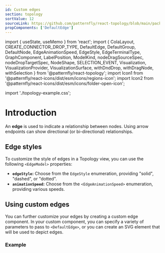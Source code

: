 ```yaml
---
id: Custom edges
section: topology
sortValue: 12
sourceLink: https://github.com/patternfly/react-topology/blob/main/packages/module/patternfly-docs/content/examples/TopologyCustomEdgesDemo.tsx
propComponents: ['DefaultEdge']
---
```


import { useState, useMemo } from 'react';
import {
  ColaLayout,
  CREATE_CONNECTOR_DROP_TYPE,
  DefaultEdge,
  DefaultGroup,
  DefaultNode,
  EdgeAnimationSpeed,
  EdgeStyle,
  EdgeTerminalType,
  GraphComponent,
  LabelPosition,
  ModelKind,
  nodeDragSourceSpec,
  nodeDropTargetSpec,
  NodeShape,
  SELECTION_EVENT,
  Visualization,
  VisualizationProvider,
  VisualizationSurface,
  withDndDrop,
  withDragNode,
  withSelection
} from '@patternfly/react-topology';
import Icon1 from '@patternfly/react-icons/dist/esm/icons/regions-icon';
import Icon2 from '@patternfly/react-icons/dist/esm/icons/folder-open-icon';

import './topology-example.css';

# Introduction

An **edge** is used to indicate a relationship between nodes. Using arrow endpoints can show directional (or bi-directional) relationships.

## Edge styles

To customize the style of edges in a Topology view, you can use the following `<EdgeModel>` properties:
- **`edgeStyle`:** Choose from the `EdgeStyle` enumeration, providing "solid", "dashed", or "dotted".
- **`animationSpeed`:** Choose from the `<EdgeAnimationSpeed>` enumeration, providing various speeds.

## Using custom edges

You can further customize your edges by creating a custom edge component. In your custom component, you can specify a variety of parameters to pass to `<DefaultEdge>`, or you can create an SVG element that will be used to depict edges.

### Example

```ts file='./TopologyCustomEdgesDemo.tsx'
```
